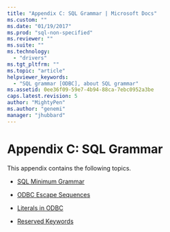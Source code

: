 ```yaml
---
title: "Appendix C: SQL Grammar | Microsoft Docs"
ms.custom: ""
ms.date: "01/19/2017"
ms.prod: "sql-non-specified"
ms.reviewer: ""
ms.suite: ""
ms.technology: 
  - "drivers"
ms.tgt_pltfrm: ""
ms.topic: "article"
helpviewer_keywords: 
  - "SQL grammar [ODBC], about SQL grammar"
ms.assetid: 0ee36f09-59e7-4b94-88ca-7ebc0952a3be
caps.latest.revision: 5
author: "MightyPen"
ms.author: "genemi"
manager: "jhubbard"
---
```

# Appendix C: SQL Grammar
This appendix contains the following topics.  
  
-   [SQL Minimum Grammar](../../../odbc/reference/appendixes/sql-minimum-grammar.md)  
  
-   [ODBC Escape Sequences](../../../odbc/reference/appendixes/odbc-escape-sequences.md)  
  
-   [Literals in ODBC](../../../odbc/reference/appendixes/literals-in-odbc.md)  
  
-   [Reserved Keywords](../../../odbc/reference/appendixes/reserved-keywords.md)